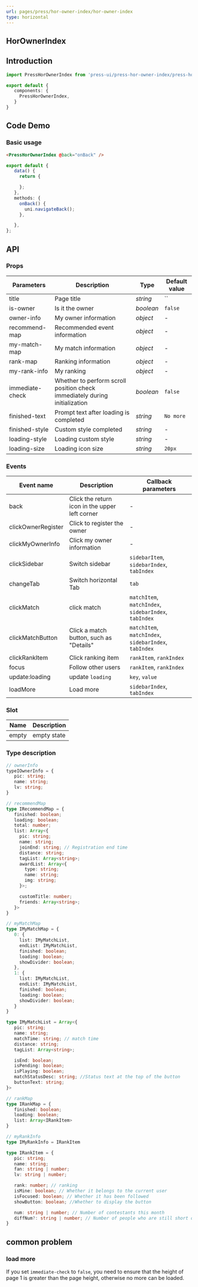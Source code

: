 ```yaml
---
url: pages/press/hor-owner-index/hor-owner-index
type: horizontal
---
```


## HorOwnerIndex


## Introduction

```ts
import PressHorOwnerIndex from 'press-ui/press-hor-owner-index/press-hor-owner-index';

export default {
   components: {
     PressHorOwnerIndex,
   }
}
```

## Code Demo

### Basic usage

```html
<PressHorOwnerIndex @back="onBack" />
```

```ts
export default {
   data() {
     return {

     };
   },
   methods: {
     onBack() {
       uni.navigateBack();
     },

   },
};
```

## API

### Props

| Parameters      | Description                                                                | Type      | Default value |
| --------------- | -------------------------------------------------------------------------- | --------- | ------------- |
| title           | Page title                                                                 | _string_  | ``            |
| is-owner        | Is it the owner                                                            | _boolean_ | `false`       |
| owner-info      | My owner information                                                       | _object_  | -             |
| recommend-map   | Recommended event information                                              | _object_  | -             |
| my-match-map    | My match information                                                       | _object_  | -             |
| rank-map        | Ranking information                                                        | _object_  | -             |
| my-rank-info    | My ranking                                                                 | _object_  | -             |
| immediate-check | Whether to perform scroll position check immediately during initialization | _boolean_ | `false`       |
| finished-text   | Prompt text after loading is completed                                     | _string_  | `No more`     |
| finished-style  | Custom style completed                                                     | _string_  | -             |
| loading-style   | Loading custom style                                                       | _string_  | -             |
| loading-size    | Loading icon size                                                          | _string_  | `20px`        |


### Events

| Event name         | Description                                    | Callback parameters                                   |
| ------------------ | ---------------------------------------------- | ----------------------------------------------------- |
| back               | Click the return icon in the upper left corner | -                                                     |
| clickOwnerRegister | Click to register the owner                    | -                                                     |
| clickMyOwnerInfo   | Click my owner information                     | -                                                     |
| clickSidebar       | Switch sidebar                                 | `sidebarItem`, `sidebarIndex`, `tabIndex`             |
| changeTab          | Switch horizontal Tab                          | `tab`                                                 |
| clickMatch         | click match                                    | `matchItem`, `matchIndex`, `sidebarIndex`, `tabIndex` |
| clickMatchButton   | Click a match button, such as "Details"        | `matchItem`, `matchIndex`, `sidebarIndex`, `tabIndex` |
| clickRankItem      | Click ranking item                             | `rankItem`, `rankIndex`                               |
| focus              | Follow other users                             | `rankItem`, `rankIndex`                               |
| update:loading     | update `loading`                               | `key`, `value`                                        |
| loadMore           | Load more                                      | `sidebarIndex`, `tabIndex`                            |


### Slot

| Name  | Description |
| ----- | ----------- |
| empty | empty state |


### Type description

```ts
// ownerInfo
typeIOwnerInfo = {
   pic: string;
   name: string;
   lv: string;
}

// recommendMap
type IRecommendMap = {
   finished: boolean;
   loading: boolean;
   total: number;
   list: Array<{
     pic: string;
     name: string;
     joinEnd: string; // Registration end time
     distance: string;
     tagList: Array<string>;
     awardList: Array<{
       type: string;
       name: string;
       img: string;
     }>;

     customTitle: number;
     friends: Array<string>;
   }>
}

// myMatchMap
type IMyMatchMap = {
   0: {
     list: IMyMatchList,
     endList: IMyMatchList,
     finished: boolean;
     loading: boolean;
     showDivider: boolean;
   },
   1: {
     list: IMyMatchList,
     endList: IMyMatchList,
     finished: boolean;
     loading: boolean;
     showDivider: boolean;
   }
}

type IMyMatchList = Array<{
   pic: string;
   name: string;
   matchTime: string; // match time
   distance: string;
   tagList: Array<string>;

   isEnd: boolean;
   isPending: boolean;
   isPlaying: boolean;
   matchStatusDesc: string; //Status text at the top of the button
   buttonText: string;
}>

// rankMap
type IRankMap = {
   finished: boolean;
   loading: boolean;
   list: Array<IRankItem>
}

// myRankInfo
type IMyRankInfo = IRankItem

type IRankItem = {
   pic: string;
   name: string;
   fan: string | number;
   lv: string | number;

   rank: number; // ranking
   isMine: boolean; // Whether it belongs to the current user
   isFocused: boolean; // Whether it has been followed
   showButton: boolean; //Whether to display the button

   num: string | number; // Number of contestants this month
   diffNum?: string | number; // Number of people who are still short of being on the list
}
```

## common problem

### load more

If you set `immediate-check` to `false`, you need to ensure that the height of page 1 is greater than the page height, otherwise no more can be loaded.
